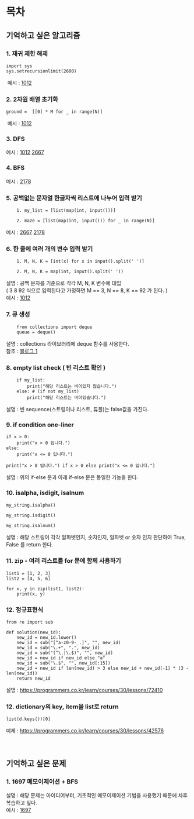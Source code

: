 # 목차

## 기억하고 싶은 알고리즘    
### 1. 재귀 제한 해제

    import sys    
    sys.setrecursionlimit(2600)

&nbsp;예시 : [1012](https://www.acmicpc.net/problem/1012)

### 2. 2차원 배열 초기화
  
    ground =  [[0] * M for _ in range(N)]

&nbsp;예시 : [1012](https://www.acmicpc.net/problem/1012)

### 3. DFS
예시 : [1012](https://www.acmicpc.net/problem/1012)
[2667](https://www.acmicpc.net/problem/1012)

### 4. BFS
예시 : [2178](https://www.acmicpc.net/problem/2178)    

### 5. 공백없는 문자열 한글자씩 리스트에 나누어 입력 받기
        1. my_list = [list(map(int, input()))]    
        
        2. maze = [list(map(int, input())) for _ in range(N)]
        
예시 : [2667](https://www.acmicpc.net/problem/2667)
[2178](https://www.acmicpc.net/problem/2178) 

### 6. 한 줄에 여러 개의 변수 입력 받기
        1. M, N, K = [int(x) for x in input().split(' ')]
        
        2. M, N, K = map(int, input().split(' '))    
        
설명 : 공백 문자를 기준으로 각각 M, N, K 변수에 대입     
( 3 8 92 식으로 입력된다고 가정하면 M == 3, N == 8, K == 92 가 된다. )    
예시 : [1012](https://www.acmicpc.net/problem/1012)

### 7. 큐 생성
        from collections import deque
        queue = deque()
설명 : collections 라이브러리에 deque 함수를 사용한다.    
참조 : [블로그 1](https://ooeunz.tistory.com/31)

### 8. empty list check ( 빈 리스트 확인 )
        if my_list:
            print("해당 리스트는 비어있지 않습니다.")
        else: # (if not my_list)
            print("해당 리스트는 비어있습니다.")
설명 : 빈 sequence(스트링이나 리스트, 튜플)는 false값을 가진다.    

### 9. if condition one-liner
    if x > 0:
        print("x > 0 입니다.")
    else:
        print("x <= 0 입니다.")

    print("x > 0 입니다.") if x > 0 else print("x <= 0 입니다.")
설명 : 위의 if-else 문과 아래 if-else 문은 동일한 기능을 한다.  

### 10. isalpha, isdigit, isalnum
    my_string.isalpha()
    
    my_string.isdigit()
    
    my_string.isalnum()
설명 : 해당 스트링이 각각 알파벳인지, 숫자인지, 알파벳 or 숫자 인지 판단하여 True, False 를 return 한다.

### 11. zip - 여러 리스트를 for 문에 함께 사용하기
    list1 = [1, 2, 3]
    list2 = [4, 5, 6]

    for x, y in zip(list1, list2):
        print(x, y)

### 12. 정규표현식
    from re import sub

    def solution(new_id):
        new_id = new_id.lower()
        new_id = sub("[^a-z0-9-_.]", "", new_id)
        new_id = sub("\.+", ".", new_id)
        new_id = sub("(^\.|\.$)", "", new_id)
        new_id = new_id if new_id else "a"
        new_id = sub("\.$", "", new_id[:15])
        new_id = new_id if len(new_id) > 3 else new_id + new_id[-1] * (3 - len(new_id))
        return new_id
        
설명 : https://programmers.co.kr/learn/courses/30/lessons/72410

### 12. dictionary의 key, item을 list로 return
    list(d.keys())[0]
        
예제 : https://programmers.co.kr/learn/courses/30/lessons/42576
</br></br></br>
## 기억하고 싶은 문제  
### 1. 1697 메모이제이션 + BFS
설명 : 해당 문제는 아이디어부터, 기초적인 메모이제이션 기법을 사용했기 때문에 차후 복습하고 싶다.    
예시 : [1697](https://github.com/koding1/BOJ/tree/main/1697-(BFS)%E2%98%85)
